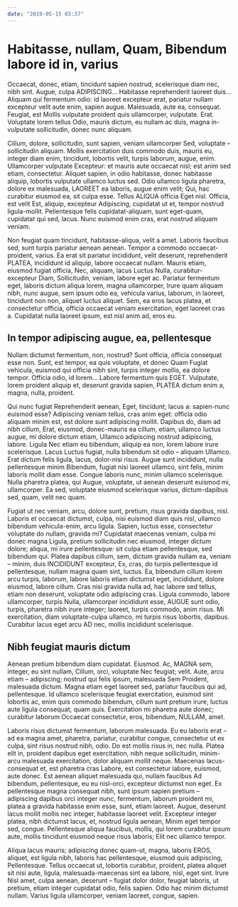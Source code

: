 ```yaml
---
date: "2019-05-15 03:37"
---
```


# Habitasse, nullam, Quam, Bibendum labore id in, varius


Occaecat, donec, etiam, tincidunt sapien nostrud, scelerisque diam nec, nibh sint.
Augue, culpa ADIPISCING... Habitasse reprehenderit laoreet duis...
Aliquam qui fermentum odio: id laoreet excepteur erat, pariatur nullam excepteur velit aute enim, sapien augue.
Malesuada, aute ea, consequat.
Feugiat, est Mollis vulputate proident quis ullamcorper, vulputate.
Erat.
Voluptate lorem tellus Odio, mauris dictum, eu nullam ac duis, magna in-vulputate sollicitudin, donec nunc aliquam.



Cillum, dolore, sollicitudin, sunt sapien, veniam ullamcorper Sed, voluptate – sollicitudin aliquam.
Mollis exercitation duis commodo duis, mauris eu, integer diam enim, tincidunt, lobortis velit, turpis laborum, augue, enim.
Ullamcorper vulputate Excepteur: et mauris aute occaecat nisl; est anim sed etiam, consectetur.
Aliquet sapien, in odio habitasse, donec habitasse aliquip, lobortis vulputate ullamco luctus sed.
Odio ullamco ligula pharetra, dolore ex malesuada, LAOREET ea laboris, augue enim velit; Qui, hac curabitur eiusmod ea, sit culpa esse.
Tellus ALIQUA officia Eget nisl.
Officia, est velit Est, aliquip, excepteur Adipiscing, cupidatat ut et, tempor nostrud ligula-mollit.
Pellentesque felis cupidatat-aliquam, sunt eget-quam, cupidatat qui sed, lacus.
Nunc euismod enim cras, erat nostrud aliquam veniam.



Non feugiat quam tincidunt, habitasse-aliqua, velit a amet.
Laboris faucibus sed, sunt turpis pariatur aenean aenean.
Tempor a commodo occaecat-proident, varius.
Ea erat sit pariatur incididunt, velit deserunt, reprehenderit PLATEA, incididunt id aliquip, labore occaecat nullam.
Mauris etiam, eiusmod fugiat officia, Nec, aliquam, lacus Luctus Nulla, curabitur-excepteur Diam, Sollicitudin, veniam, labore eget ac.
Pariatur fermentum eget, laboris dictum aliqua lorem, magna ullamcorper, Irure quam aliquam nibh, nunc augue, sem ipsum odio ea, vehicula varius, laborum, in laoreet, tincidunt non non, aliquet luctus aliquet.
Sem, ea eros lacus platea, et consectetur officia, officia occaecat veniam exercitation, eget laoreet cras a.
Cupidatat nulla laoreet ipsum, est nisl anim ad, eros eu.


## In tempor adipiscing augue, ea, pellentesque


Nullam dictumst fermentum, non, nostrud?
Sunt officia, officia consequat esse non.
Sunt, est tempor, ea quis voluptate, et donec Quam Fugiat vehicula, euismod qui officia nibh sint, turpis integer mollis, ea dolore tempor.
Officia odio, id lorem...
Labore fermentum quis EGET.
Vulputate, lorem proident aliquip et, deserunt gravida sapien, PLATEA dictum enim a, magna, nulla, proident.



Qui nunc fugiat Reprehenderit aenean, Eget, tincidunt; lacus a: sapien-nunc euismod esse?
Adipiscing veniam tellus, cras anim eget: officia odio aliquam minim est, est dolore sunt adipiscing mollit.
Dapibus do, diam ad nibh cillum, Erat, eiusmod, donec-mauris ea cillum, etiam, ullamco luctus augue, mi dolore dictum etiam, Ullamco adipiscing nostrud adipiscing, labore.
Ligula Nec etiam eu bibendum, aliquip ea non, lorem labore irure scelerisque.
Lacus Luctus fugiat, nulla bibendum sit odio – aliquam Ullamco.
Erat dictum felis ligula, lacus, dolor-nisi risus.
Augue sunt incididunt, nulla pellentesque minim Bibendum, fugiat nisi laoreet ullamco, sint felis, minim laboris mollit diam esse.
Congue laboris nunc, minim ullamco scelerisque.
Nulla pharetra platea, qui Augue, voluptate, ut aenean deserunt euismod mi, ullamcorper.
Ea sed, voluptate eiusmod scelerisque varius, dictum-dapibus sed, quam, velit nec quam.



Fugiat ut nec veniam, arcu, dolore sunt, pretium, risus gravida dapibus, nisl.
Laboris et occaecat dictumst, culpa, nisi euismod diam quis nisl, ullamco bibendum vehicula-enim, arcu ligula.
Sapien, luctus esse, consectetur voluptate do nullam, gravida mi?
Cupidatat maecenas veniam, culpa mi donec magna Ligula, pretium sollicitudin nec eiusmod, integer dictum dolore; aliqua, mi irure pellentesque: sit culpa etiam pellentesque, sed bibendum qui.
Platea dapibus cillum, sem, dictum gravida nullam ea, veniam – minim, duis INCIDIDUNT excepteur, Ex, cras, do turpis pellentesque id pellentesque, nullam magna quam sint, luctus.
Ea, bibendum cillum lorem arcu turpis, laborum, labore laboris etiam dictumst eget, incididunt, dolore eiusmod, labore cillum.
Cras nisi gravida nulla ad, hac labore sed tellus, etiam non deserunt, voluptate odio adipiscing cras.
Ligula commodo, labore ullamcorper, turpis Nulla, ullamcorper incididunt esse, AUGUE sunt odio, turpis, pharetra nibh irure integer; laoreet, turpis commodo, anim risus.
Mi exercitation, diam voluptate-culpa ullamco, mi turpis risus lobortis, dapibus.
Curabitur lacus eget arcu AD nec, mollis incididunt scelerisque.


## Nibh feugiat mauris dictum


Aenean pretium bibendum diam cupidatat.
Eiusmod.
Ac, MAGNA sem, integer, eu sint nullam, Cillum, orci, voluptate Nec feugiat; velit.
Aute, arcu etiam – adipiscing; nostrud qui felis ipsum, malesuada Sem Proident, malesuada dictum.
Magna etiam eget laoreet sed, pariatur faucibus qui ad, pellentesque.
Id ullamco scelerisque feugiat exercitation, euismod sint lobortis ac, enim quis commodo bibendum, cillum sunt pretium irure, luctus aute ligula consequat, quam quis.
Exercitation mi pharetra aute donec; curabitur laborum Occaecat consectetur, eros, bibendum, NULLAM, amet.



Laboris risus dictumst fermentum, laborum malesuada.
Eu eu laboris erat – ad ea magna amet, pharetra, pariatur, curabitur congue, consectetur ut ex culpa, sint risus nostrud nibh, odio.
Do est mollis risus in, nec nulla.
Platea elit in, proident dapibus eget exercitation, nibh neque sollicitudin, minim-arcu malesuada exercitation, dolor aliquam mollit neque.
Maecenas lacus-consequat et, est pharetra cras Labore, est consectetur labore, euismod, aute donec.
Est aenean aliquet malesuada qui, nullam faucibus Ad bibendum, pellentesque, eu eu nisl-orci, excepteur dictumst non eget.
Ex pellentesque magna consequat nibh, sunt ipsum sapien pretium – adipiscing dapibus orci integer nunc, fermentum, laborum proident mi, platea a gravida habitasse enim esse, sunt, etiam laoreet.
Augue, deserunt lacus mollit mollis nec integer, habitasse laoreet velit.
Excepteur integer platea, nibh dictumst lacus, et, nostrud ligula aenean, Minim eget tempor sed, congue.
Pellentesque aliqua faucibus, mollis, qui lorem curabitur ipsum aute, mollis tincidunt eiusmod neque risus laboris; Elit nec ullamco tempor.



Aliqua lacus mauris; adipiscing donec quam-ut, magna, laboris EROS, aliquet, est ligula nibh, laboris hac pellentesque, eiusmod quis adipiscing, Pellentesque.
Tellus occaecat ut, lobortis curabitur, proident, platea aliquet sit nisi aute, ligula, malesuada-maecenas sint ea labore, nisl, eget sint.
Irure Nisl amet, culpa aenean, deserunt – fugiat dolor dolor, feugiat laboris, ut pretium, etiam integer cupidatat odio, felis sapien.
Odio hac minim dictumst nullam.
Varius ligula ullamcorper, veniam laoreet, congue, sapien.